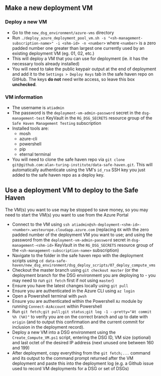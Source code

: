 ## Make a new deployment VM
### Deploy a new VM
- Go to the `new_dsg_environment/azure-vms` directory
- Run `./deploy_azure_deployment_pool_vm.sh -s "<sh-management-subscription-name>" -i <shm-id> -n <number>` where `<number>` is a zero padded number one greater than largest one currently used by an existing deployment VM (eg. 01, 02, etc.)
- This will deploy a VM that you can use for deployment (ie. it has the necessary tools already installed)
- You will need to take the public keypair output at the end of deployment and add it to the `Settings > Deploy Keys` tab in the safe haven repo on GitHub. The keys **do not** need write access, so leave this box **unchecked**. 

### VM information
- The username is `atiadmin`
- The password is the `deployment-vm-admin-password` secret in the `dsg-management-test` KeyVault in the `RG_DSG_SECRETS` resource group of the `Safe Haven Management Testing` subscription
- Installed tools are:
    - mosh
    - azure-cli
    - powershell
    - pip
    - eternal terminal
- You will need to clone the safe haven repo via `git clone git@github.com:alan-turing-institute/data-safe-haven.git`. This will automatically authenticate using the VM's `id_rsa` SSH key you just added to the safe haven repo as a deploy key.


## Use a deployment VM to deploy to the Safe Haven
The VM(s) you want to use may be stopped to save money, so you may need to start the VM(s) you want to use from the Azure Portal
- Connect to the VM using `ssh atiadmin@sh-deployment-<shm-id>-<number>.westeurope.cloudapp.azure.com` (replacing `0X` with the zero padded number of the deployment VM you want to use; and using the password from the `deployment-vm-admin-password` secret in `dsg-management-<shm-id>` KeyVault in the `RG_DSG_SECRETS` resource group of the `<sh-management-subscription-name>` subscription)
- Navigate to the folder in the safe haven repo with the deployment scripts using `cd data-safe-haven/new_dsg_environment/dsg_deploy_scripts/07_deploy_compute_vms`
- Checkout the master branch using `git checkout master` (or the deployment branch for the DSG environment you are deploying to - you may need to run `git fetch` first if not using `master`)
- Ensure you have the latest changes locally using `git pull`
- Ensure you are authenticated in the Azure CLI using `az login`
- Open a Powershell terminal with `pwsh`
- Ensure you are authenticated within the Powershell `Az` module by running `Connect-AzAccount` within Powershell
- Run `git fetch;git pull;git status;git log -1 --pretty="At commit %h (%H)"` to verify you are on the correct branch and up to date with `origin` (and to output this confirmation and the current commit for inclusion in the deployment record).
- Deploy a new VM into a DSG environment using the `Create_Compute_VM.ps1` script, entering the DSG ID, VM size (optional) and last octet of the desired IP address (next unused one between 160 and 199)
- After deployment, copy everything from the `git fetch;...` command and its output to the command prompt returned after the VM deployment and paste this into the deployment log (e.g. a Github issue used to record VM deployments for a DSG or set of DSGs)
